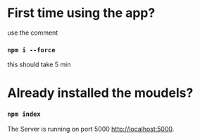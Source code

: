 # First time using the app?
use the comment 
### `npm i --force`
this should take 5 min 

# Already installed the moudels?
### `npm index`

The Server is running on port 5000 [http://localhost:5000](http://localhost:5000).
